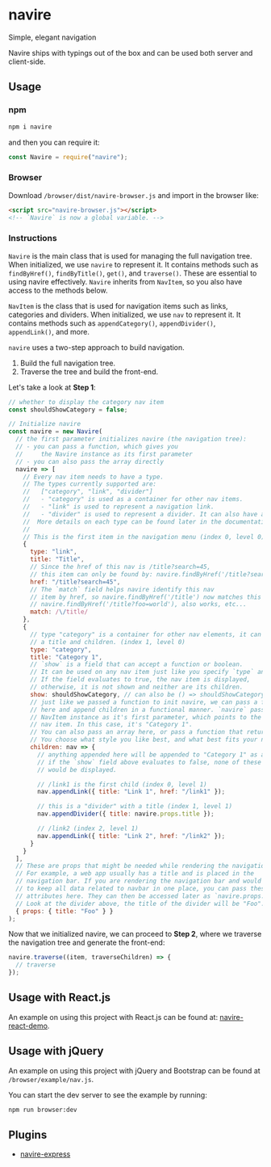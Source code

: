 # navire

Simple, elegant navigation

Navire ships with typings out of the box and can be used both server and client-side.

## Usage

### npm

```bash
npm i navire
```

and then you can require it:

```javascript
const Navire = require("navire");
```

### Browser

Download `/browser/dist/navire-browser.js` and import in the browser like:

```html
<script src="navire-browser.js"></script>
<!-- `Navire` is now a global variable. -->
```

### Instructions

`Navire` is the main class that is used for managing the full navigation tree. When initialized, we use `navire` to represent it. It contains methods such as `findByHref()`, `findByTitle()`, `get()`, and `traverse()`. These are essential to using navire effectively. `Navire` inherits from `NavItem`, so you also have access to the methods below.

`NavItem` is the class that is used for navigation items such as links, categories and dividers. When initialized, we use `nav` to represent it. It contains methods such as `appendCategory()`, `appendDivider()`, `appendLink()`, and more.

`navire` uses a two-step approach to build navigation.

1. Build the full navigation tree.
2. Traverse the tree and build the front-end.

Let's take a look at **Step 1**:

```javascript
// whether to display the category nav item
const shouldShowCategory = false;

// Initialize navire
const navire = new Navire(
  // the first parameter initializes navire (the navigation tree):
  // - you can pass a function, which gives you
  //     the Navire instance as its first parameter
  // - you can also pass the array directly
  navire => [
    // Every nav item needs to have a type.
    // The types currently supported are:
    //   ["category", "link", "divider"]
    //   - "category" is used as a container for other nav items.
    //   - "link" is used to represent a navigation link.
    //   - "divider" is used to represent a divider. It can also have a title.
    //  More details on each type can be found later in the documentation.
    //
    // This is the first item in the navigation menu (index 0, level 0)
    {
      type: "link",
      title: "Title",
      // Since the href of this nav is /title?search=45,
      // this item can only be found by: navire.findByHref('/title?search=45')
      href: "/title?search=45",
      // The `match` field helps navire identify this nav
      // item by href, so navire.findByHref('/title') now matches this element.
      // navire.findByHref('/title?foo=world'), also works, etc...
      match: /\/title/
    },
    {
      // type "category" is a container for other nav elements, it can have
      // a title and children. (index 1, level 0)
      type: "category",
      title: "Category 1",
      // `show` is a field that can accept a function or boolean.
      // It can be used on any nav item just like you specify `type` and `title`.
      // If the field evaluates to true, the nav item is displayed,
      // otherwise, it is not shown and neither are its children.
      show: shouldShowCategory, // can also be () => shouldShowCategory
      // just like we passed a function to init navire, we can pass a function
      // here and append children in a functional manner. `navire` passes a
      // NavItem instance as it's first parameter, which points to the current
      // nav item. In this case, it's "Category 1".
      // You can also pass an array here, or pass a function that returns an array.
      // You choose what style you like best, and what best fits your needs.
      children: nav => {
        // anything appended here will be appended to "Category 1" as a child.
        // if the `show` field above evaluates to false, none of these items
        // would be displayed.

        // /link1 is the first child (index 0, level 1)
        nav.appendLink({ title: "Link 1", href: "/link1" });

        // this is a "divider" with a title (index 1, level 1)
        nav.appendDivider({ title: navire.props.title });

        // /link2 (index 2, level 1)
        nav.appendLink({ title: "Link 2", href: "/link2" });
      }
    }
  ],
  // These are props that might be needed while rendering the navigation
  // For example, a web app usually has a title and is placed in the
  // navigation bar. If you are rendering the navigation bar and would like
  // to keep all data related to navbar in one place, you can pass these
  // attributes here. They can then be accessed later as `navire.props.field`.
  // Look at the divider above, the title of the divider will be "Foo".
  { props: { title: "Foo" } }
);
```

Now that we initialized navire, we can proceed to **Step 2**, where we traverse the navigation tree and generate the front-end:

```javascript
navire.traverse((item, traverseChildren) => {
  // traverse
});
```

## Usage with React.js

An example on using this project with React.js can be found at: [navire-react-demo](https://github.com/claude-abounegm/navire-react-demo).

## Usage with jQuery

An example on using this project with jQuery and Bootstrap can be found at `/browser/example/nav.js`.

You can start the dev server to see the example by running:

```bash
npm run browser:dev
```

## Plugins

- [navire-express](https://github.com/claude-abounegm/navire-express)
